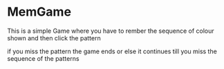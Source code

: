 # MemGame

This is a simple Game where you have to rember the sequence of colour shown and then click the pattern

if you miss the pattern the game ends or else it continues till you miss the sequence of the patterns
